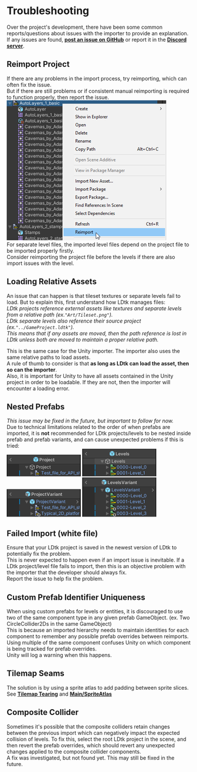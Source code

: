 # Troubleshooting
Over the project's development, there have been some common reports/questions about issues with the importer to provide an explanation.  
If any issues are found, [**post an issue on GitHub**](https://github.com/Cammin/LDtkUnity/issues) or report it in the **[Discord server](https://discord.gg/7RPGAW9dJx)**.

## Reimport Project
If there are any problems in the import process, try reimporting, which can often fix the issue.  
But if there are still problems or if consistent manual reimporting is required to function properly, then report the issue.  
![Reimport](../../images/img_Unity_Reimport.png)  
For separate level files, the imported level files depend on the project file to be imported properly firstly.  
Consider reimporting the project file before the levels if there are also import issues with the level.

## Loading Relative Assets
An issue that can happen is that tileset textures or separate levels fail to load. But to explain this, first understand how LDtk manages files:  
*LDtk projects reference external assets like textures and separate levels from a relative path (ex.`"Art/Tileset.png"`).  
LDtk separate levels also reference their source project (ex.`"../GameProject.ldtk"`).  
This means that if any assets are moved, then the path reference is lost in LDtk unless both are moved to maintain a proper relative path.*

This is the same case for the Unity importer. The importer also uses the same relative paths to load assets.  
A rule of thumb to consider is that **as long as LDtk can load the asset, then so can the importer**.  
Also, it is important for Unity to have all assets contained in the Unity project in order to be loadable. If they are not, then the importer will encounter a loading error.  

## Nested Prefabs
*This issue may be fixed in the future, but important to follow for now.*  
Due to technical limitations related to the order of when prefabs are imported, it is **not** recommended for LDtk projects/levels to be nested inside prefab and prefab variants, and can cause unexpected problems if this is tried:  
![Nested Levels](../../images/img_Unity_NestedProject.png)
![Nested Levels](../../images/img_Unity_NestedLevels.png)  
![Nested Levels Variant](../../images/img_Unity_NestedProjectVariant.png)
![Nested Levels Variant](../../images/img_Unity_NestedLevelsVariant.png)

## Failed Import (white file)
Ensure that your LDtk project is saved in the newest version of LDtk to potentially fix the problem.  
This is never expected to happen even if an import issue is inevitable. 
If a LDtk project/level file fails to import, then this is an objective problem with the importer that the developer should always fix.  
Report the issue to help fix the problem.


## Custom Prefab Identifier Uniqueness
When using custom prefabs for levels or entities, it is discouraged to use two of the same component type in any given prefab GameObject. (ex. Two CircleCollider2Ds in the same GameObject)  
This is because an imported hierarchy needs to maintain identities for each component to remember any possible prefab overrides between reimports. Using multiple of the same component confuses Unity on which component is being tracked for prefab overrides.    
Unity will log a warning when this happens.


## Tilemap Seams
The solution is by using a sprite atlas to add padding between sprite slices.  
See **[Tilemap Tearing](../Topics/topic_TilemapTearing.md)** and **[Main/SpriteAtlas](../Importer/topic_Section_Main.md)**


## Composite Collider
Sometimes it's possible that the composite colliders retain changes between the previous import which can negatively impact the expected collision of levels.
To fix this, select the root LDtk project in the scene, and then revert the prefab overrides, which should revert any unexpected changes applied to the composite collider components.  
A fix was investigated, but not found yet. This may still be fixed in the future.

